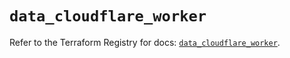 # `data_cloudflare_worker`

Refer to the Terraform Registry for docs: [`data_cloudflare_worker`](https://registry.terraform.io/providers/cloudflare/cloudflare/5.11.0/docs/data-sources/worker).
